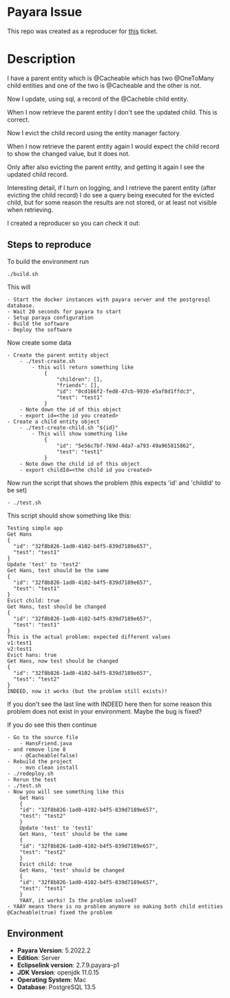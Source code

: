 # Payara Issue

This repo was created as a reproducer for [this](https://github.com/eclipse-ee4j/eclipselink/issues/?) ticket.

# Description

I have a parent entity which is @Cacheable which has two @OneToMany child entities and one of the two is @Cacheable and the other is not.

Now I update, using sql, a record of the @Cacheble child entity.

When I now retrieve the parent entity I don't see the updated child. This is correct.

Now I evict the child record using the entity manager factory.

When I now retrieve the parent entity again I would expect the child record to show the changed value, but it does not.

Only after also evicting the parent entity, and getting it again I see the updated child record.

Interesting detail, if I turn on logging, and I retrieve the parent entity (after evicting the child record) I do see a query being executed for the evicted child, but for some reason the results are not stored, or at least not visible when retrieving.

I created a reproducer so you can check it out:

## Steps to reproduce

To build the environment run

	./build.sh

This will

	- Start the docker instances with payara server and the postgresql database.
	- Wait 20 seconds for payara to start
	- Setup paraya configuration
	- Build the software
	- Deploy the software

Now create some data

	- Create the parent entity object
		- ./test-create.sh
			- this will return something like
				{
				    "children": [],
				    "friends": [],
				    "id": "0cd166f2-fed8-47cb-9930-e5af8d1ffdc3",
				    "test": "test1"
				}
		- Note down the id of this object
		- export id=<the id you created>
	- Create a child entity object
		- ./test-create-child.sh "${id}"
			- This will show something like
				{
				    "id": "5e56c7bf-769d-4da7-a793-49a965815862",
				    "test": "test1"
				}
		- Note down the child id of this object
		- export childId=<the child id you created>

Now run the script that shows the problem (this expects 'id' and 'childId' to be set)

	- ./test.sh

This script should show something like this:

	Testing simple app
	Get Hans
	{
	  "id": "32f8b826-1ad0-4102-b4f5-839d7189e657",
	  "test": "test1"
	}
	Update 'test' to 'test2'
	Get Hans, test should be the same
	{
	  "id": "32f8b826-1ad0-4102-b4f5-839d7189e657",
	  "test": "test1"
	}
	Evict child: true
	Get Hans, test should be changed
	{
	  "id": "32f8b826-1ad0-4102-b4f5-839d7189e657",
	  "test": "test1"
	}
	This is the actual problem: expected different values
	v1:test1
	v2:test1
	Evict hans: true
	Get Hans, now test should be changed
	{
	  "id": "32f8b826-1ad0-4102-b4f5-839d7189e657",
	  "test": "test2"
	}
	INDEED, now it works (but the problem still exists)!

If you don't see the last line with INDEED here then for some reason this problem does not exist in your environment. 
Maybe the bug is fixed?

If you do see this then continue

	- Go to the source file 
		- HansFriend.java
	- and remove line 8
		- @Cacheable(false)
	- Rebuild the project
		- mvn clean install
	- ./redeploy.sh
    - Rerun the test
    - ./test.sh
    - Now you will see something like this
        Get Hans
        {
        "id": "32f8b826-1ad0-4102-b4f5-839d7189e657",
        "test": "test2"
        }
        Update 'test' to 'test1'
        Get Hans, 'test' should be the same
        {
        "id": "32f8b826-1ad0-4102-b4f5-839d7189e657",
        "test": "test2"
        }
        Evict child: true
        Get Hans, 'test' should be changed
        {
        "id": "32f8b826-1ad0-4102-b4f5-839d7189e657",
        "test": "test1"
        }
        YAAY, it works! Is the problem solved?
    - YAAY means there is no problem anymore so making both child entities @Cacheable(true) fixed the problem

## Environment ##

- **Payara Version**: 5.2022.2
- **Edition**: Server
- **Eclipselink version**: 2.7.9.payara-p1
- **JDK Version**: openjdk 11.0.15
- **Operating System**: Mac
- **Database**: PostgreSQL 13.5
